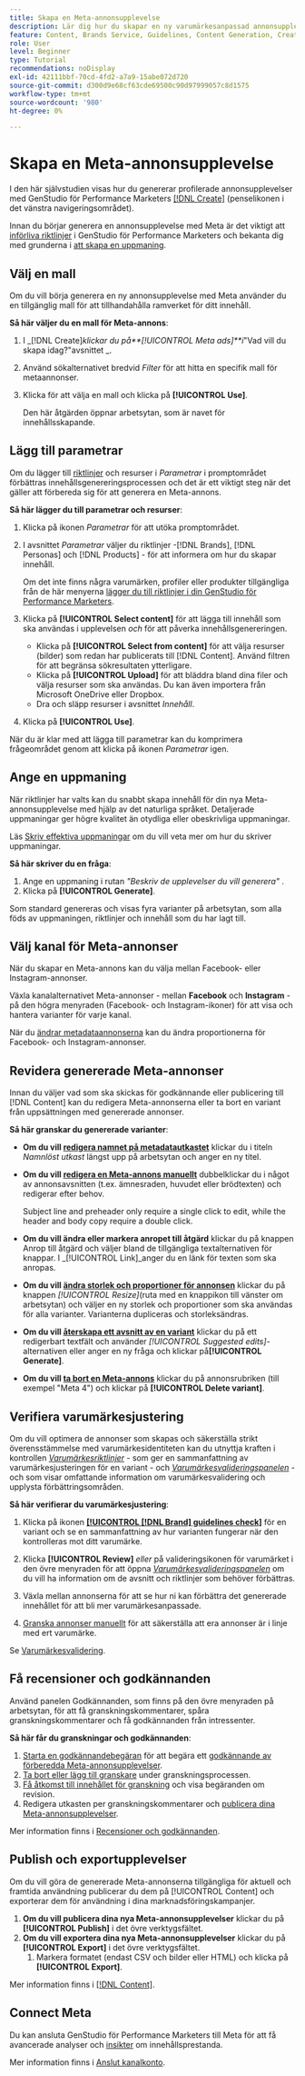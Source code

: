```yaml
---
title: Skapa en Meta-annonsupplevelse
description: Lär dig hur du skapar en ny varumärkesanpassad annonsupplevelse i Meta - för Facebook eller Instagram - med Adobe GenStudio för Performance Marketers.
feature: Content, Brands Service, Guidelines, Content Generation, Create, Experiences, Variant Generation
role: User
level: Beginner
type: Tutorial
recommendations: noDisplay
exl-id: 42111bbf-70cd-4fd2-a7a9-15abe072d720
source-git-commit: d300d9e68cf63cde69500c90d97999057c8d1575
workflow-type: tm+mt
source-wordcount: '980'
ht-degree: 0%

---
```


# Skapa en Meta-annonsupplevelse

I den här självstudien visas hur du genererar profilerade annonsupplevelser med GenStudio för Performance Marketers [[!DNL Create]](/help/user-guide/create/overview.md) (penselikonen i det vänstra navigeringsområdet).

Innan du börjar generera en annonsupplevelse med Meta är det viktigt att [införliva riktlinjer](/help/user-guide/guidelines/add-guidelines.md) i GenStudio för Performance Marketers och bekanta dig med grunderna i [att skapa en uppmaning](/help/user-guide/effective-prompts.md).

## Välj en mall

Om du vill börja generera en ny annonsupplevelse med Meta använder du en tillgänglig mall för att tillhandahålla ramverket för ditt innehåll.

**Så här väljer du en mall för Meta-annons**:

1. I _[!DNL Create]_klickar du på&#x200B;**[!UICONTROL Meta ads]**i_&quot;Vad vill du skapa idag?&quot;avsnittet _.
1. Använd sökalternativet bredvid _Filter_ för att hitta en specifik mall för metaannonser.
1. Klicka för att välja en mall och klicka på **[!UICONTROL Use]**.

   Den här åtgärden öppnar arbetsytan, som är navet för innehållsskapande.

## Lägg till parametrar

Om du lägger till [riktlinjer](/help/user-guide/guidelines/overview.md) och resurser i _Parametrar_ i promptområdet förbättras innehållsgenereringsprocessen och det är ett viktigt steg när det gäller att förbereda sig för att generera en Meta-annons.

**Så här lägger du till parametrar och resurser**:

1. Klicka på ikonen _Parametrar_ för att utöka promptområdet.
1. I avsnittet _Parametrar_ väljer du riktlinjer -[!DNL Brands], [!DNL Personas] och [!DNL Products] - för att informera om hur du skapar innehåll.

   Om det inte finns några varumärken, profiler eller produkter tillgängliga från de här menyerna [lägger du till riktlinjer i din GenStudio för Performance Marketers](/help/user-guide/guidelines/add-guidelines.md).

1. Klicka på **[!UICONTROL Select content]** för att lägga till innehåll som ska användas i upplevelsen *och* för att påverka innehållsgenereringen.
   * Klicka på **[!UICONTROL Select from content]** för att välja resurser (bilder) som redan har publicerats till [!DNL Content]. Använd filtren för att begränsa sökresultaten ytterligare.
   * Klicka på **[!UICONTROL Upload]** för att bläddra bland dina filer och välja resurser som ska användas. Du kan även importera från Microsoft OneDrive eller Dropbox.
   * Dra och släpp resurser i avsnittet _Innehåll_.
1. Klicka på **[!UICONTROL Use]**.

När du är klar med att lägga till parametrar kan du komprimera frågeområdet genom att klicka på ikonen _Parametrar_ igen.

## Ange en uppmaning

När riktlinjer har valts kan du snabbt skapa innehåll för din nya Meta-annonsupplevelse med hjälp av det naturliga språket. Detaljerade uppmaningar ger högre kvalitet än otydliga eller obeskrivliga uppmaningar.

Läs [Skriv effektiva uppmaningar](/help/user-guide/effective-prompts.md) om du vill veta mer om hur du skriver uppmaningar.

**Så här skriver du en fråga**:

1. Ange en uppmaning i rutan _&quot;Beskriv de upplevelser du vill generera&quot;_ .
1. Klicka på **[!UICONTROL Generate]**.

Som standard genereras och visas fyra varianter på arbetsytan, som alla föds av uppmaningen, riktlinjer och innehåll som du har lagt till.

## Välj kanal för Meta-annonser

När du skapar en Meta-annons kan du välja mellan Facebook- eller Instagram-annonser.

Växla kanalalternativet Meta-annonser - mellan **Facebook** och **Instagram** - på den högra menyraden (Facebook- och Instagram-ikoner) för att visa och hantera varianter för varje kanal.

När du [ändrar metadataannonserna](#revise-generated-meta-ads) kan du ändra proportionerna för Facebook- och Instagram-annonser.

## Revidera genererade Meta-annonser

Innan du väljer vad som ska skickas för godkännande eller publicering till [!DNL Content] kan du redigera Meta-annonserna eller ta bort en variant från uppsättningen med genererade annonser.

**Så här granskar du genererade varianter**:


* **Om du vill [redigera namnet på metadatautkastet](/help/user-guide/create/manage-variants.md#change-draft-name)** klickar du i titeln _Namnlöst utkast_ längst upp på arbetsytan och anger en ny titel.
* **Om du vill [redigera en Meta-annons manuellt](/help/user-guide/create/manage-variants.md#manually-edit-text)** dubbelklickar du i något av annonsavsnitten (t.ex. ämnesraden, huvudet eller brödtexten) och redigerar efter behov.

  Subject line and preheader only require a single click to edit, while the header and body copy require a double click.

* **Om du vill ändra eller markera anropet till åtgärd** klickar du på knappen Anrop till åtgärd och väljer bland de tillgängliga textalternativen för knappar. I _[!UICONTROL Link]_anger du en länk för texten som ska anropas.
* **Om du vill [ändra storlek och proportioner för annonsen](/help/user-guide/create/manage-variants.md#change-aspect-ratio)** klickar du på knappen _[!UICONTROL Resize]_(ruta med en knappikon till vänster om arbetsytan) och väljer en ny storlek och proportioner som ska användas för alla varianter. Varianterna dupliceras och storleksändras.
* **Om du vill [återskapa ett avsnitt av en variant](/help/user-guide/create/manage-variants.md#re-generate-sections)** klickar du på ett redigerbart textfält och använder _[!UICONTROL Suggested edits]_-alternativen eller anger en ny fråga och klickar på&#x200B;**[!UICONTROL Generate]**.
<!-- * **To [crop or reposition images](/help/user-guide/create/manage-variants.md#crop-assets)** hover over an image, click **[!UICONTROL Apply Crop]**, and adjust the image size and placement. -->
* **Om du vill [ta bort en Meta-annons](/help/user-guide/create/manage-variants.md#delete-variant)** klickar du på annonsrubriken (till exempel &quot;Meta 4&quot;) och klickar på **[!UICONTROL Delete variant]**.

## Verifiera varumärkesjustering

Om du vill optimera de annonser som skapas och säkerställa strikt överensstämmelse med varumärkesidentiteten kan du utnyttja kraften i kontrollen [_Varumärkesriktlinjer_](/help/user-guide/guidelines/brand-validation.md#brand-guidelines-check) - som ger en sammanfattning av varumärkesjusteringen för en variant - och [_Varumärkesvalideringspanelen_](/help/user-guide/guidelines/brand-validation.md#brand-validation-panel) - och som visar omfattande information om varumärkesvalidering och upplysta förbättringsområden.

**Så här verifierar du varumärkesjustering**:

1. Klicka på ikonen [**[!UICONTROL [!DNL Brand] guidelines check]**](/help/user-guide/guidelines/brand-validation.md#brand-guidelines-check) för en variant och se en sammanfattning av hur varianten fungerar när den kontrolleras mot ditt varumärke.
1. Klicka **[!UICONTROL Review]** _eller_ på valideringsikonen för varumärket i den övre menyraden för att öppna [_Varumärkesvalideringspanelen_](/help/user-guide/guidelines/brand-validation.md#brand-validation-panel) om du vill ha information om de avsnitt och riktlinjer som behöver förbättras.

1. Växla mellan annonserna för att se hur ni kan förbättra det genererade innehållet för att bli mer varumärkesanpassade.
1. [Granska annonser manuellt](#revise-generated-meta-ads) för att säkerställa att era annonser är i linje med ert varumärke.

Se [Varumärkesvalidering](/help/user-guide/guidelines/brand-validation.md).

## Få recensioner och godkännanden

Använd panelen Godkännanden, som finns på den övre menyraden på arbetsytan, för att få granskningskommentarer, spåra granskningskommentarer och få godkännanden från intressenter.

**Så här får du granskningar och godkännanden**:

1. [Starta en godkännandebegäran](/help/user-guide/approvals/request-review.md) för att begära ett [godkännande av förberedda Meta-annonsupplevelser](/help/user-guide/approvals/approve-content.md).
1. [Ta bort eller lägg till granskare](/help/user-guide/approvals/review-and-edit.md#manage-approvals) under granskningsprocessen.
1. [Få åtkomst till innehållet för granskning](/help/user-guide/approvals/review-and-edit.md#access-content-for-review) och visa begäranden om revision.
1. Redigera utkasten per granskningskommentarer och [publicera dina Meta-annonsupplevelser](#publish-and-export-experience).

Mer information finns i [Recensioner och godkännanden](/help/user-guide/approvals/overview.md).

## Publish och exportupplevelser

Om du vill göra de genererade Meta-annonserna tillgängliga för aktuell och framtida användning publicerar du dem på [!UICONTROL Content] och exporterar dem för användning i dina marknadsföringskampanjer.

1. **Om du vill publicera dina nya Meta-annonsupplevelser** klickar du på **[!UICONTROL Publish]** i det övre verktygsfältet.
1. **Om du vill exportera dina nya Meta-annonsupplevelser** klickar du på **[!UICONTROL Export]** i det övre verktygsfältet.
   1. Markera formatet (endast CSV och bilder eller HTML) och klicka på **[!UICONTROL Export]**.

Mer information finns i [[!DNL Content]](/help/user-guide/content/overview.md#search-and-find-approved-content).

## Connect Meta

Du kan ansluta GenStudio för Performance Marketers till Meta för att få avancerade analyser och [insikter](/help/user-guide/insights/overview.md) om innehållsprestanda.

Mer information finns i [Anslut kanalkonto](/help/user-guide/insights/connect-channel.md).
